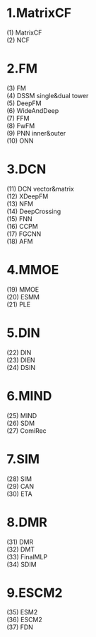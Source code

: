 # 1.MatrixCF
(1) MatrixCF  
(2) NCF  

# 2.FM
(3) FM  
(4) DSSM    single&dual tower  
(5) DeepFM  
(6) WideAndDeep  
(7) FFM  
(8) FwFM  
(9) PNN     inner&outer  
(10) ONN  

# 3.DCN
(11) DCN     vector&matrix  
(12) XDeepFM  
(13) NFM  
(14) DeepCrossing  
(15) FNN  
(16) CCPM  
(17) FGCNN  
(18) AFM  

# 4.MMOE
(19) MMOE  
(20) ESMM  
(21) PLE  

# 5.DIN
(22) DIN  
(23) DIEN  
(24) DSIN

# 6.MIND
(25) MIND  
(26) SDM  
(27) ComiRec  

# 7.SIM
(28) SIM  
(29) CAN   
(30) ETA    

# 8.DMR
(31) DMR  
(32) DMT  
(33) FinalMLP  
(34) SDIM  

# 9.ESCM2  
(35) ESM2  
(36) ESCM2  
(37) FDN  



